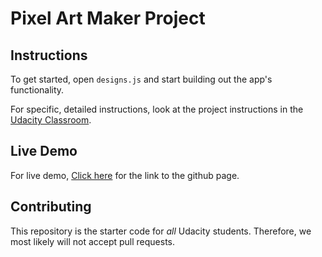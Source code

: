 # Pixel Art Maker Project

## Instructions

To get started, open `designs.js` and start building out the app's functionality.

For specific, detailed instructions, look at the project instructions in the [Udacity Classroom](https://classroom.udacity.com/me).

## Live Demo

For live demo, [Click here](https://oluwatomisinlalude.github.io/Pixel-Art-Maker/) for the link to the github page.

## Contributing

This repository is the starter code for _all_ Udacity students. Therefore, we most likely will not accept pull requests.
